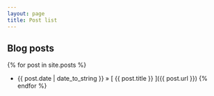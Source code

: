 ```yaml
---
layout: page
title: Post list
---
```


## Blog posts

{% for post in site.posts %}
  * {{ post.date | date_to_string }} &raquo; [ {{ post.title }} ]({{ post.url }})
{% endfor %}
